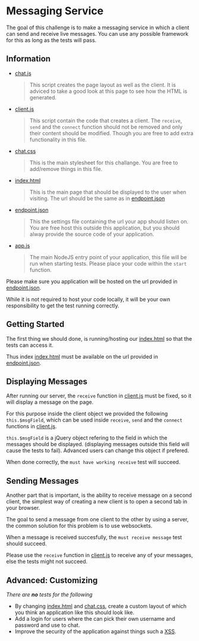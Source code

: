 ﻿# Messaging Service
The goal of this challenge is to make a messaging service in which a client can send and receive live messages.
You can use any possible framework for this as long as the tests will pass.

## Information

- [chat.js](./wwwroot/chat.js)
    > This script creates the page layout as well as the client.
    > It is adviced to take a good look at this page to see how the HTML is generated.
- [client.js](1)
    > This script contain the code that creates a client.
    > The `receive`, `send` and the `connect` function should not be removed and only their content should be modified.
    > Though you are free to add extra functionality in this file.
- [chat.css](4)
    > This is the main stylesheet for this challange.
    > You are free to add/remove things in this file.
- [index.html](3)
    > This is the main page that should be displayed to the user when visiting.
    > The url should be the same as in [endpoint.json](2)
- [endpoint.json](2)
    > This the settings file containing the url your app should listen on.
    > You are free host this outside this application, but you should alway provide the source code of your application.
- [app.js](./app.js)
    > The main NodeJS entry point of your application, this file will be run when starting tests.
    > Please place your code within the `start` function.
    
Please make sure you application will be hosted on the url provided in [endpoint.json](2). 

While it is not required to host your code locally, it will be your own responsibility to get the test running correctly.

## Getting Started
The first thing we should done, is running/hosting our [index.html](3) so that the tests can access it.

Thus index [index.html](3) must be available on the url provided in [endpoint.json](2).

## Displaying Messages
After running our server, the `receive` function in [client.js](1) must be fixed, so it will display a message on the page.

For this purpose inside the client object we provided the following `this.$msgField`, which can be used inside `receive`, `send` and the `connect` functions in [client.js](1).

`this.$msgField` is a jQuery object refering to the field in which the messages should be displayed. (displaying messages outside this field will cause the tests to fail). Advanced users can change this object if prefered.

When done correctly, the `must have working receive` test will succeed.

## Sending Messages
Another part that is important, is the ability to receive message on a second client, the simplest way of creating a new client is to open a second tab in your browser.

The goal to send a message from one client to the other by using a server, the common solution for this problem is to use websockets.

When a message is received succesfully, the `must receive message` test should succeed.

Please use the `receive` function in [client.js](1) to receive any of your messages, else the tests might not succeed.

## Advanced: Customizing
*There are **no** tests for the following*

- By changing [index.html](3) and [chat.css](4), create a custom layout of which you think an application like this should look like.
- Add a login for users where the can pick their own username and password and use to chat.
- Improve the security of the application against things such a [XSS](https://www.owasp.org/index.php/Cross-site_Scripting_%28XSS%29).

[1]: ./wwwroot/client.js
[2]: ./endpoint.json
[3]: ./wwwroot/index.html
[4]: ./wwwroot/chat.css